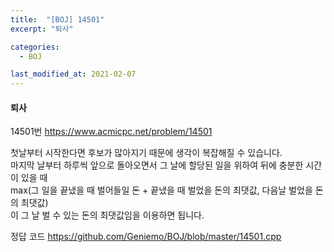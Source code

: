 ```yaml
---
title:  "[BOJ] 14501"
excerpt: "퇴사"

categories:
  - BOJ

last_modified_at: 2021-02-07
---
```


#### 퇴사

14501번 <https://www.acmicpc.net/problem/14501>

첫날부터 시작한다면 후보가 많아지기 때문에 생각이 복잡해질 수 있습니다.<br>
마지막 날부터 하루씩 앞으로 돌아오면서 그 날에 할당된 일을 위하여 뒤에 충분한 시간이 있을 때<br>
max(그 일을 끝냈을 때 벌어들일 돈 + 끝냈을 때 벌었을 돈의 최댓값, 다음날 벌었을 돈의 최댓값)<br>
이 그 날 벌 수 있는 돈의 최댓값임을 이용하면 됩니다.

정답 코드 <https://github.com/Geniemo/BOJ/blob/master/14501.cpp>